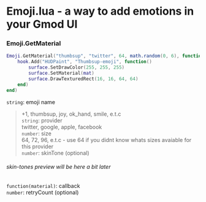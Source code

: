 # Emoji.lua - a way to add emotions in your Gmod UI

### Emoji.GetMaterial
```lua
Emoji.GetMaterial("thumbsup", "twitter", 64, math.random(0, 6), function(mat)
    hook.Add("HUDPaint", "Thumbsup-emoji", function()
        surface.SetDrawColor(255, 255, 255)
        surface.SetMaterial(mat)
        surface.DrawTexturedRect(16, 16, 64, 64)
    end)
end)
```
`string`: emoji name  
> +1, thumbsup, joy, ok_hand, smile, e.t.c  
`string`: provider  
> twitter, google, apple, facebook  
`number`: size  
> 64, 72, 96, e.t.c - use 64 if you didnt know whats sizes avaiable for this provider  
`number`: skinTone (optional)  
###### skin-tones preview will be here a bit later
`function(material)`: callback  
`number`: retryCount (optional)

